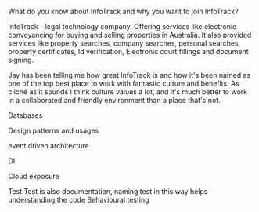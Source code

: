 What do you know about InfoTrack and why you want to join InfoTrack?

InfoTrack - legal technology company.
Offering services like electronic conveyancing for buying and selling properties in Australia. It also provided services like property searches, company searches, personal searches, property certificates, Id verification, Electronic court fillings and document signing.

Jay has been telling me how great InfoTrack is and how it's been named as one of the top best place to work with fantastic culture and benefits. As cliché as it sounds I think culture values a lot, and it's much better to work in a collaborated and friendly environment than a place that's not.



Databases



Design patterns and usages



event driven architecture



DI


Cloud exposure







Test
Test is also documentation, naming test in this way helps understanding the code
Behavioural testing
